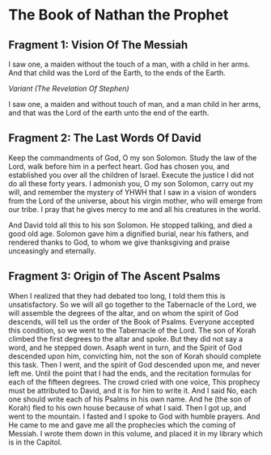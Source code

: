 # The Book of Nathan the Prophet

## Fragment 1: Vision Of The Messiah

I saw one, a maiden without the touch of a man, with a child in her arms. And that child was the Lord of the Earth, to the ends of the Earth.

*Variant (The Revelation Of Stephen)*

I saw one, a maiden and without touch of man, and a man child in her arms, and that was the Lord of the earth unto the end of the earth.

## Fragment 2: The Last Words Of David

Keep the commandments of God, O my son Solomon. Study the law of the Lord, walk before him in a perfect heart. God has chosen you, and established you over all the children of Israel. Execute the justice I did not do all these forty years. I admonish you, O my son Solomon, carry out my will, and remember the mystery of YHWH that I saw in a vision of wonders from the Lord of the universe, about his virgin mother, who will emerge from our tribe. I pray that he gives mercy to me and all his creatures in the world.

And David told all this to his son Solomon. He stopped talking, and died a good old age. Solomon gave him a dignified burial, near his fathers, and rendered thanks to God, to whom we give thanksgiving and praise unceasingly and eternally.

## Fragment 3: Origin of The Ascent Psalms

When I realized that they had debated too long, I told them this is unsatisfactory. So we will all go together to the Tabernacle of the Lord, we will assemble the degrees of the altar, and on whom the spirit of God descends, will tell us the order of the Book of Psalms. Everyone accepted this condition, so we went to the Tabernacle of the Lord. The son of Korah climbed the first degrees to the altar and spoke. But they did not say a word, and he stepped down. Asaph went in turn, and the Spirit of God descended upon him, convicting him, not the son of Korah should complete this task. Then I went, and the spirit of God descended upon me, and never left me. Until the point that I had the ends, and the recitation formulas for each of the fifteen degrees. The crowd cried with one voice, This prophecy must be attributed to David, and it is for him to write it. And I said No, each one should write each of his Psalms in his own name. And he (the son of Korah) fled to his own house because of what I said. Then I got up, and went to the mountain. I fasted and I spoke to God with humble prayers. And He came to me and gave me all the prophecies which the coming of Messiah. I wrote them down in this volume, and placed it in my library which is in the Capitol.

